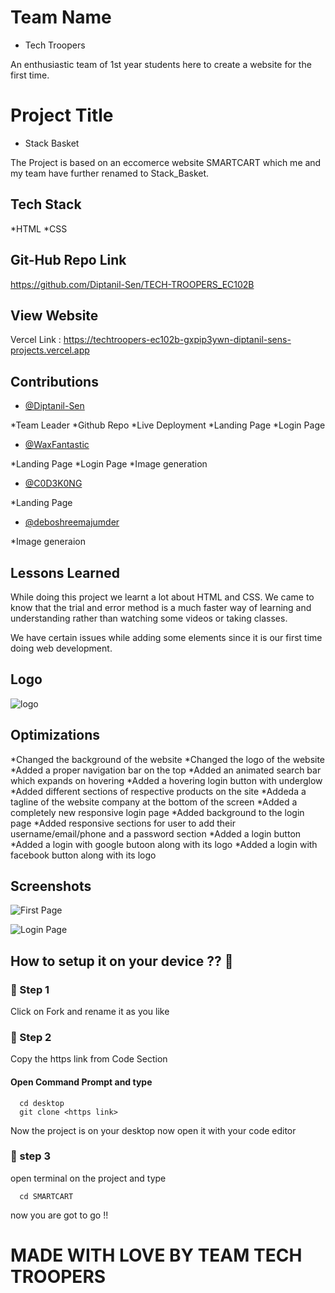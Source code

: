 
# Team Name

* Tech Troopers

An enthusiastic team of 1st year students here to create a website for the first time.



# Project Title

* Stack Basket

The Project is based on an eccomerce website SMARTCART which me and my team have further renamed to Stack_Basket.



## Tech Stack

*HTML
*CSS



## Git-Hub Repo Link

https://github.com/Diptanil-Sen/TECH-TROOPERS_EC102B



## View Website

Vercel Link : https://techtroopers-ec102b-gxpip3ywn-diptanil-sens-projects.vercel.app



## Contributions

- [@Diptanil-Sen](https://github.com/Diptanil-Sen)

*Team Leader
*Github Repo
*Live Deployment
*Landing Page
*Login Page


- [@WaxFantastic](https://github.com/WaxFantastic)

*Landing Page
*Login Page
*Image generation


- [@C0D3K0NG](https://github.com/C0D3K0NG)

*Landing Page


- [@deboshreemajumder](https://github.com/deboshreemajumder)

*Image generaion



## Lessons Learned

While doing this project we learnt a lot about HTML and CSS. We came to know that the trial and error method is a much faster way of learning and understanding rather than watching some videos or taking classes.

We have certain issues while adding some elements since it is our first time doing web development.



## Logo


![logo](https://github.com/C0D3K0NG/TECH-TROOPERS_EC102B/assets/150945082/b78b4872-fe1b-4388-b4cd-fe0733b377e2)



## Optimizations

*Changed the background of the website
*Changed the logo of the website
*Added a proper navigation bar on the top
*Added an animated search bar which expands on hovering
*Added a hovering login button with underglow
*Added different sections of respective products on the site
*Addeda a tagline of the website company at the bottom of the screen
*Added a completely new responsive login page 
*Added background to the login page
*Added responsive sections for user to add their username/email/phone and a password section
*Added a login button 
*Added a login with google butoon along with its logo
*Added a login with facebook button along with its logo



## Screenshots

![First Page](https://github.com/C0D3K0NG/TECH-TROOPERS_EC102B/assets/150945082/acb600b1-2cf2-4315-88b5-aa6c456c3627)

![Login Page](https://github.com/C0D3K0NG/TECH-TROOPERS_EC102B/assets/150945082/87c3861d-2699-4a8e-9316-d386eeabdf21)


## How to setup it on your device ?? 🤔

### 🤞 Step 1

Click on Fork and rename it as you like

### 🤞 Step 2 
Copy the https link from Code Section

#### Open Command Prompt and type

```http
  cd desktop
  git clone <https link>
```
Now the project is on your desktop now open it with your code editor
### 🤞 step 3
open terminal on the project and type 
```http
  cd SMARTCART
```
now you are got to go !!

# MADE WITH LOVE BY TEAM TECH TROOPERS

